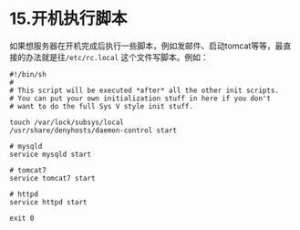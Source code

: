 # 15.开机执行脚本

如果想服务器在开机完成后执行一些脚本，例如发邮件、启动tomcat等等，最直接的办法就是往``/etc/rc.local`` 这个文件写脚本。例如：

```
#!/bin/sh
#
# This script will be executed *after* all the other init scripts.
# You can put your own initialization stuff in here if you don't
# want to do the full Sys V style init stuff.

touch /var/lock/subsys/local
/usr/share/denyhosts/daemon-control start

# mysqld
service mysqld start

# tomcat7
service tomcat7 start

# httpd
service httpd start

exit 0
```
